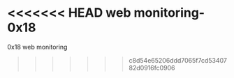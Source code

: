 <<<<<<< HEAD
web monitoring- 0x18
=======
0x18 web monitoring
>>>>>>> c8d54e65206ddd7065f7cd5340782d0916fc0906
